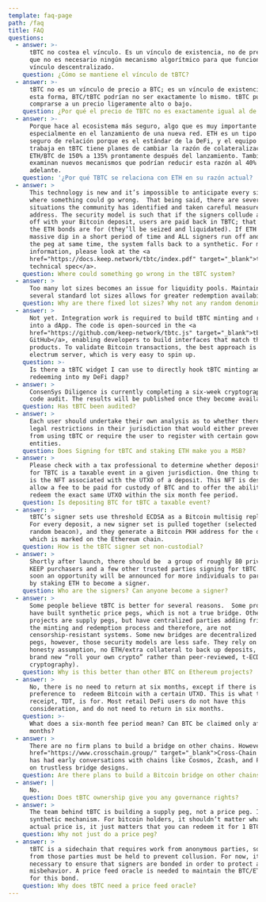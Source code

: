 ```yaml
---
template: faq-page
path: /faq
title: FAQ
questions:
  - answer: >-
      tBTC no costea el vínculo. Es un vínculo de existencia, no de precio, así
      que no es necesario ningún mecanismo algorítmico para que funcione como un
      vínculo descentralizado.
    question: ¿Cómo se mantiene el vínculo de tBTC?
  - answer: >-
      tBTC no es un vínculo de precio a BTC; es un vínculo de existencia. De
      esta forma, BTC/tBTC podrían no ser exactamente lo mismo. tBTC puede
      comprarse a un precio ligeramente alto o bajo.
    question: ¿Por qué el precio de TBTC no es exactamente igual al de BTC?
  - answer: >-
      Porque hace al ecosistema más seguro, algo que es muy importante en DeFi,
      especialmente en el lanzamiento de una nueva red. ETH es un tipo más
      seguro de relación porque es el estándar de la DeFi, y el equipo que
      trabaja en tBTC tiene planes de cambiar la razón de colateralización de
      ETH/BTC de 150% a 135% prontamente después del lanzamiento. También se
      examinan nuevos mecanismos que podrían reducir esta razón al 40% más
      adelante.
    question: '¿Por qué TBTC se relaciona con ETH en su razón actual? '
  - answer: >
      This technology is new and it’s impossible to anticipate every situation
      where something could go wrong.  That being said, there are several
      situations the community has identified and taken careful measures to
      address. The security model is such that if the signers collude and run
      off with your Bitcoin deposit, users are paid back in TBTC; that’s what
      the ETH bonds are for (they’ll be seized and liquidated). If ETH takes a
      massive dip in a short period of time and ALL signers run off and break
      the peg at same time, the system falls back to a synthetic. For more
      information, please look at the <a
      href="https://docs.keep.network/tbtc/index.pdf" target="_blank">tBTC
      technical spec</a>.
    question: Where could something go wrong in the tBTC system?
  - answer: >
      Too many lot sizes becomes an issue for liquidity pools. Maintaining
      several standard lot sizes allows for greater redemption availability.
    question: Why are there fixed lot sizes? Why not any random denomination?
  - answer: >
      Not yet. Integration work is required to build tBTC minting and redemption
      into a dApp. The code is open-sourced in the <a
      href="https://github.com/keep-network/tbtc.js" target="_blank">tbtc.js
      GitHub</a>, enabling developers to build interfaces that match their
      products. To validate Bitcoin transactions, the best approach is to run an
      electrum server, which is very easy to spin up.
    question: >-
      Is there a tBTC widget I can use to directly hook tBTC minting and
      redeeming into my DeFi dapp?
  - answer: >
      ConsenSys Diligence is currently completing a six-week cryptography and
      code audit. The results will be published once they become available.
    question: Has tBTC been audited?
  - answer: >
      Each user should undertake their own analysis as to whether there are any
      legal restrictions in their jurisdiction that would either prevent them
      from using tBTC or require the user to register with certain government
      entities.
    question: Does Signing for tBTC and staking ETH make you a MSB?
  - answer: >
      Please check with a tax professional to determine whether depositing BTC
      for TBTC is a taxable event in a given jurisdiction. One thing to consider
      is the NFT associated with the UTXO of a deposit. This NFT is designed to
      allow a fee to be paid for custody of BTC and to offer the ability to
      redeem the exact same UTXO within the six month fee period.
    question: Is depositing BTC for tBTC a taxable event?
  - answer: >
      tBTC’s signer sets use threshold ECDSA as a Bitcoin multisig replacement.
      For every deposit, a new signer set is pulled together (selected by the
      random beacon), and they generate a Bitcoin PKH address for the depositor,
      which is marked on the Ethereum chain.
    question: How is the tBTC signer set non-custodial?
  - answer: >
      Shortly after launch, there should be  a group of roughly 80 private sale
      KEEP purchasers and a few other trusted parties signing for tBTC. Very
      soon an opportunity will be announced for more individuals to participate
      by staking ETH to become a signer.
    question: Who are the signers? Can anyone become a signer?
  - answer: >
      Some people believe tBTC is better for several reasons.  Some projects
      have built synthetic price pegs, which is not a true bridge. Other
      projects are supply pegs, but have centralized parties adding friction to
      the minting and redemption process and therefore, are not
      censorship-resistant systems. Some new bridges are decentralized supply
      pegs, however, those security models are less safe. They rely on a ⅔
      honesty assumption, no ETH/extra collateral to back up deposits, and use
      brand new “roll your own crypto” rather than peer-reviewed, t-ECDSA
      cryptography).
    question: Why is this better than other BTC on Ethereum projects?
  - answer: >
      No, there is no need to return at six months, except if there is a
      preference to  redeem Bitcoin with a certain UTXO. This is what the NFT
      receipt, TDT, is for. Most retail DeFi users do not have this
      consideration, and do not need to return in six months.
    question: >-
      What does a six-month fee period mean? Can BTC be claimed only after six
      months?
  - answer: >
      There are no firm plans to build a bridge on other chains. However the <a
      href="https://www.crosschain.group/" target="_blank">Cross-Chain Group</a>
      has had early conversations with chains like Cosmos, Zcash, and Polkadot
      on trustless bridge designs.
    question: Are there plans to build a Bitcoin bridge on other chains?
  - answer: |
      No.
    question: Does tBTC ownership give you any governance rights?
  - answer: >
      The team behind tBTC is building a supply peg, not a price peg. It’s not a
      synthetic mechanism. For bitcoin holders, it shouldn’t matter what the
      actual price is, it just matters that you can redeem it for 1 BTC
    question: Why not just do a price peg?
  - answer: >
      tBTC is a sidechain that requires work from anonymous parties, so bonds
      from those parties must be held to prevent collusion. For now, it is
      necessary to ensure that signers are bonded in order to protect against
      misbehavior. A price feed oracle is needed to maintain the BTC/ETH price
      for this bond.
    question: Why does tBTC need a price feed oracle?
---
```


